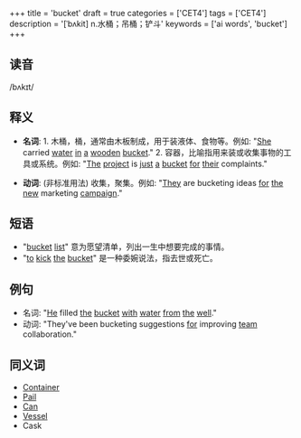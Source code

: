 +++
title = 'bucket'
draft = true
categories = ['CET4']
tags = ['CET4']
description = '[ˈbʌkit] n.水桶；吊桶；铲斗'
keywords = ['ai words', 'bucket']
+++

## 读音
/bʌkɪt/

## 释义
- **名词**: 1. 木桶，桶，通常由木板制成，用于装液体、食物等。例如: "[She](/zh/post/she/) carried [water](/zh/post/water/) [in](/zh/post/in/) [a](/zh/post/a/) [wooden](/zh/post/wooden/) [bucket](/zh/post/bucket/)."
   2. 容器，比喻指用来装或收集事物的工具或系统。例如: "[The](/zh/post/the/) [project](/zh/post/project/) is [just](/zh/post/just/) [a](/zh/post/a/) [bucket](/zh/post/bucket/) [for](/zh/post/for/) [their](/zh/post/their/) complaints."

- **动词**: (非标准用法) 收集，聚集。例如: "[They](/zh/post/they/) are bucketing ideas [for](/zh/post/for/) [the](/zh/post/the/) [new](/zh/post/new/) marketing [campaign](/zh/post/campaign/)."

## 短语
- "[bucket](/zh/post/bucket/) [list](/zh/post/list/)" 意为愿望清单，列出一生中想要完成的事情。
- "[to](/zh/post/to/) [kick](/zh/post/kick/) [the](/zh/post/the/) [bucket](/zh/post/bucket/)" 是一种委婉说法，指去世或死亡。

## 例句
- 名词: "[He](/zh/post/he/) filled [the](/zh/post/the/) [bucket](/zh/post/bucket/) [with](/zh/post/with/) [water](/zh/post/water/) [from](/zh/post/from/) [the](/zh/post/the/) [well](/zh/post/well/)."
- 动词: "They've been bucketing suggestions [for](/zh/post/for/) improving [team](/zh/post/team/) collaboration."

## 同义词
- [Container](/zh/post/container/)
- [Pail](/zh/post/pail/)
- [Can](/zh/post/can/)
- [Vessel](/zh/post/vessel/)
- Cask
